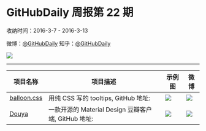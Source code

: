 # GitHubDaily 周报第 22 期

收纳时间：2016-3-7 - 2016-3-13

微博：[@GitHubDaily](https://weibo.com/GitHubDaily)
知乎：[@GitHubDaily](https://www.zhihu.com/people/githubdaily)

![](https://raw.githubusercontent.com/GitHubDaily/GitHubDaily/master/assets/weixin.png)

---

项目名称 | 项目描述 | 示例图 | 微博
--- | --- | --- | ---
[balloon.css](status.github_url) | 用纯 CSS 写的 tooltips, GitHub 地址: | ![](http://ww4.sinaimg.cn/large/006fiYtfjw1f1vimdufkpg30h80gkagq.gif) | [![](https://raw.githubusercontent.com/GitHubDaily/GitHubDaily/master/assets/sina_logo.png)](https://weibo.com/5722964389/Dm66s4CtR)
[Douya](status.github_url) | 一款开源的 Material Design 豆瓣客户端, GitHub 地址: | ![](http://ww2.sinaimg.cn/large/006fiYtfgw1f1na2vrqzhj30u01hc7bd.jpg) | [![](https://raw.githubusercontent.com/GitHubDaily/GitHubDaily/master/assets/sina_logo.png)](https://weibo.com/5722964389/DlbxAEXSl)
